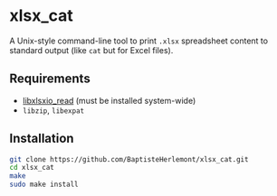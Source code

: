 # xlsx_cat

A Unix-style command-line tool to print `.xlsx` spreadsheet content to standard output (like `cat` but for Excel files).

## Requirements

- [libxlsxio_read](https://github.com/brechtsanders/xlsxio) (must be installed system-wide)
- `libzip`, `libexpat`

## Installation

```bash
git clone https://github.com/BaptisteHerlemont/xlsx_cat.git
cd xlsx_cat
make
sudo make install
